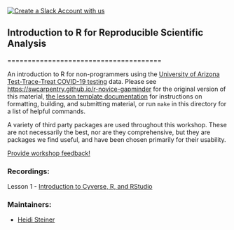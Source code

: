 [![Create a Slack Account with us](https://img.shields.io/badge/Create_Slack_Account-The_Carpentries-071159.svg)](https://swc-slack-invite.herokuapp.com/)

## Introduction to R for Reproducible Scientific Analysis
======================================

An introduction to R for non-programmers using the [University of Arizona Test-Trace-Treat COVID-19 testing](https://arizona.figshare.com/articles/dataset/University_of_Arizona_Test-Trace-Treat_COVID-19_testing_results/14869740) data.
Please see <https://swcarpentry.github.io/r-novice-gapminder> for the original version of this material,
[the lesson template documentation][lesson-example]
for instructions on formatting, building, and submitting material,
or run `make` in this directory for a list of helpful commands.

A variety of third party packages are used throughout this workshop. These
are not necessarily the best, nor are they comprehensive, but they are
packages we find useful, and have been chosen primarily for their
usability.

[Provide workshop feedback!](https://uarizona.co1.qualtrics.com/jfe/form/SV_4Ypind02vzvRSIe)

### Recordings: 

Lesson 1 - [Introduction to Cyverse, R, and RStudio](https://arizona.box.com/s/ko7zgzfmavttcz3gpbjyjbq9k8shemti)

### Maintainers:

* [Heidi Steiner](heidi_steiner)

[gapminder]: http://www.gapminder.org/
[lesson-example]: https://carpentries.github.io/lesson-example
[heidi_steiner]: https://datascience.arizona.edu/person/heidi-steiner
